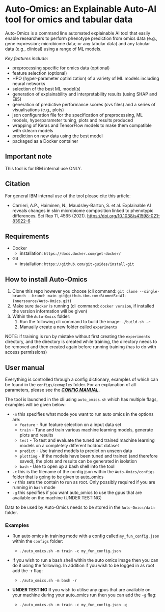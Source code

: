 # Auto-Omics: an Explainable Auto-AI tool for omics and tabular data

Auto-Omics is a command line automated explainable AI tool that easily enable researchers to perform phenotype prediction from omics data (e.g., gene expression; microbiome data; or any tabular data) and any tabular data (e.g., clinical) using a range of ML models.

*Key features include*:

* preprocessing specific for omics data (optional)
* feature selection (optional)
* HPO (hyper-parameter optimization) of a variety of ML models including neural networks
* selection of the best ML model(s)
* generation of explainability and interpretability results (using SHAP and Eli5)
* generation of predictive performance scores (cvs files) and a series of visualisations (e.g., plots)
* json configuration file for the specification of preprocessing, ML models, hyperparameter tuning, plots and results produced
* wrapping of Keras and TensorFlow models to make them compatible with sklearn models
* prediction on new data using the best model
* packaged as a Docker container

## Important note

This tool is for IBM internal use ONLY.

## Citation

For general IBM internal use of the tool please cite this article:

* Carrieri, A.P., Haiminen, N., Maudsley-Barton, S. et al. Explainable AI reveals changes in skin microbiome composition linked to phenotypic differences. Sci Rep 11, 4565 (2021). <https://doi.org/10.1038/s41598-021-83922-6>

## Requirements

* Docker
  * installation: `https://docs.docker.com/get-docker/`
* Git
  * installation: `https://github.com/git-guides/install-git`

## How to install Auto-Omics

 1. Clone this repo however you choose (cli command: `git clone --single-branch --branch main git@github.ibm.com:BiomedSciAI-Innersource/Auto-Omics.git`)
 2. Make sure `docker` is running (cli command: `docker version`, if installed the version information will be given)
 3. Within the `Auto-Omics` folder:
       1. Run the following cli command to build the image: `./build.sh -r`
       2. Manually create a new folder called `experiments`

NOTE: if training is run by mistake without first creating the `experiments` directory, and the directory is created while training, the directory needs to be removed and then created again before running training (has to do with access permissions)

## User manual

Everything is controlled through a config dictionary, examples of which can be found in the `configs/exmaples` folder. For an explanation of all parameters, please see the [***CONFIG MANUAL***](https://github.ibm.com/BiomedSciAI-Innersource/Auto-Omics/blob/main/configs/CONFIG_MANUAL.md).

The tool is launched in the cli using `auto_omics.sh` which has multiple flags, examples will be given below:

* `-m` this specifies what mode you want to run auto omics in the options are:
  * `feature` - Run feature selection on a input data set
  * `train` - Tune and train various machine learning models, generate plots and results
  * `test` - To test and evaluate the tuned and trained machine learning models on a completely different holdout dataset
  * `predict` - Use trained models to predict on unseen data
  * `plotting` - If the models have been tuned and trained (and therefore saved), the plots and results can be generated in isolation
  * `bash` - Use to open up a bash shell into the tool
* `-c` this is the filename of the config json within the `Auto-Omics/configs` folder that is going to be given to auto_omics
* `-r` this sets the contain to run as root. Only possibly required if you are running in `bash` mode
* `-g` this specifies if you want auto_omics to use the gpus that are available on the machine (UNDER TESTING)

Data to be used by Auto-Omics needs to be stored in the `Auto-Omics/data` folder.

### Examples

* Run auto omics in training mode with a config called `my_fun_config.json` within the `configs` folder:
  * `./auto_omics.sh -m train -c my_fun_config.json`

* If you wish to run a bash shell within the auto omics image then you can do it using the following. In addition if you wish to be logged in as root add the -r flag:
  * `./auto_omics.sh -m bash -r`

* **UNDER TESTING** If you wish to utilise any gpus that are available on your machine during your auto_omics run then you can add the `-g` flag:
  * `./auto_omics.sh -m train -c my_fun_config.json -g`
